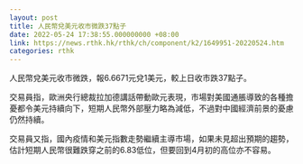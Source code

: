 ```yaml
---
layout: post
title: 人民幣兌美元收市微跌37點子
date: 2022-05-24 17:38:55.000000000 +08:00
link: https://news.rthk.hk/rthk/ch/component/k2/1649951-20220524.htm
categories: rthk
---
```


人民幣兌美元收市微跌，報6.6671元兌1美元，較上日收市跌37點子。

交易員指，歐洲央行總裁拉加德講話帶動歐元表現，市場對美國通脹導致的各種擔憂都令美元持續向下，短期人民幣外部壓力略為減低，不過對中國經濟前景的憂慮仍然持續。

交易員又指，國內疫情和美元指數走勢繼續主導市場，如果未見超出預期的趨勢，估計短期人民幣很難跌穿之前的6.83低位，但要回到4月初的高位亦不容易。
